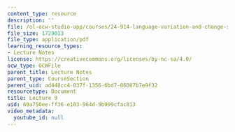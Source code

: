 ```yaml
---
content_type: resource
description: ''
file: /ol-ocw-studio-app/courses/24-914-language-variation-and-change-spring-2019/69a750eeff36e103964d9b999cfac813_MIT24_914s19_lec9.pdf
file_size: 1729013
file_type: application/pdf
learning_resource_types:
- Lecture Notes
license: https://creativecommons.org/licenses/by-nc-sa/4.0/
ocw_type: OCWFile
parent_title: Lecture Notes
parent_type: CourseSection
parent_uid: ad448cc4-037f-1356-6bd7-86087b7e9f32
resourcetype: Document
title: Lecture 9
uid: 69a750ee-ff36-e103-964d-9b999cfac813
video_metadata:
  youtube_id: null
---
```

